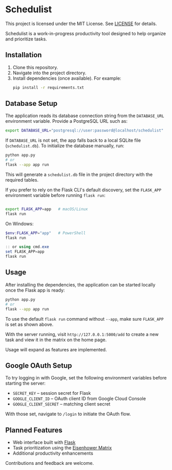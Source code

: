# Schedulist

This project is licensed under the MIT License. See [LICENSE](LICENSE) for details.

Schedulist is a work-in-progress productivity tool designed to help organize and prioritize tasks.

## Installation

1. Clone this repository.
2. Navigate into the project directory.
3. Install dependencies (once available). For example:
   ```bash
   pip install -r requirements.txt
   ```

## Database Setup

The application reads its database connection string from the
`DATABASE_URL` environment variable. Provide a PostgreSQL URL such as:

```bash
export DATABASE_URL="postgresql://user:password@localhost/schedulist"
```

If `DATABASE_URL` is not set, the app falls back to a local SQLite file
(`schedulist.db`). To initialize the database manually, run:

```bash
python app.py
# or
flask --app app run
```

This will generate a `schedulist.db` file in the project directory with the
required tables.

If you prefer to rely on the Flask CLI's default discovery, set the
`FLASK_APP` environment variable before running `flask run`:

```bash

export FLASK_APP=app   # macOS/Linux
flask run
```

On Windows:

```powershell
$env:FLASK_APP="app"   # PowerShell
flask run

:: or using cmd.exe
set FLASK_APP=app
flask run
```

## Usage

After installing the dependencies, the application can be started locally once the Flask app is ready:

```bash
python app.py
# or
flask --app app run
```

To use the default `flask run` command without `--app`, make sure
`FLASK_APP` is set as shown above.


With the server running, visit `http://127.0.0.1:5000/add` to create a new
task and view it in the matrix on the home page.

Usage will expand as features are implemented.

## Google OAuth Setup

To try logging in with Google, set the following environment variables before
starting the server:

- `SECRET_KEY` – session secret for Flask
- `GOOGLE_CLIENT_ID` – OAuth client ID from Google Cloud Console
- `GOOGLE_CLIENT_SECRET` – matching client secret

With those set, navigate to `/login` to initiate the OAuth flow.

## Planned Features

- Web interface built with [Flask](https://flask.palletsprojects.com/)
- Task prioritization using the [Eisenhower Matrix](https://en.wikipedia.org/wiki/Time_management#The_Eisenhower_Method)
- Additional productivity enhancements

Contributions and feedback are welcome.
